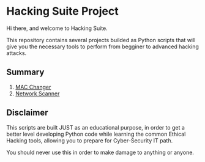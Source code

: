 # Hacking Suite Project

Hi there, and welcome to Hacking Suite. 

This repository contains several projects builded as Python scripts
that will give you the necessary tools to perform from begginer to 
advanced hacking attacks.

## Summary 

1. [MAC Changer]()
2. [Network Scanner]()

## Disclaimer

This scripts are built JUST as an educational purpose, in order to get a better level developing Python code while learning the common Ethical Hacking tools, allowing you to prepare for Cyber-Security IT path.

You should never use this in order to make damage to anything or anyone.